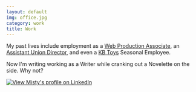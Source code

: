 ```yaml
---
layout: default
img: office.jpg
category: work
title: Work
---
```



My past lives include employment as a [Web Production Associate](http://www.ahcmedia.com/products/category/697,1896-subscriptions?utm_campaign=featuredsidebar&utm_medium=web&utm_source=home), an [Assistant Union Director](http://www.uhpa.org/), and even a [KB Toys](https://en.wikipedia.org/wiki/KB_Toys) Seasonal Employee. 

Now I'm writing working as a Writer while cranking out a Novelette on the side. Why not?


[![View Misty's profile on LinkedIn](https://static.licdn.com/scds/common/u/img/webpromo/btn_myprofile_160x33.png "LinkedIn")](https://www.linkedin.com/pub/misty-dawn-carmichael/58/67b/328)
